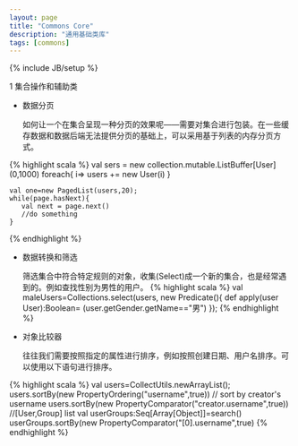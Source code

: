 ```yaml
---
layout: page
title: "Commons Core"
description: "通用基础类库"
tags: [commons]
---
```

{% include JB/setup %}

1 集合操作和辅助类

* 数据分页

  如何让一个在集合呈现一种分页的效果呢——需要对集合进行包装。在一些缓存数据和数据后端无法提供分页的基础上，可以采用基于列表的内存分页方式。

{% highlight scala %}
    val sers = new collection.mutable.ListBuffer[User]
    (0,1000) foreach{ i=>
      users += new User(i)
    }

    val one=new PagedList(users,20);
    while(page.hasNext){
       val next = page.next()
       //do something
    }
{% endhighlight %}

* 数据转换和筛选

  筛选集合中符合特定规则的对象，收集(Select)成一个新的集合，也是经常遇到的。例如查找性别为男性的用户。
{% highlight scala %}
    val maleUsers=Collections.select(users, new Predicate(){
	  def  apply(user User):Boolean= (user.getGender.getName=="男")
    });
{% endhighlight %}

* 对象比较器

  往往我们需要按照指定的属性进行排序，例如按照创建日期、用户名排序。可以使用以下语句进行排序。
  
{% highlight scala %}
    val users=CollectUtils.newArrayList();
    users.sortBy(new PropertyOrdering("username",true))
    // sort by creator's username
    users.sortBy(new PropertyComparator("creator.username",true))
    //[User,Group] list
    val userGroups:Seq[Array[Object]]=search()
    userGroups.sortBy(new PropertyComparator("[0].username",true)
{% endhighlight %}
